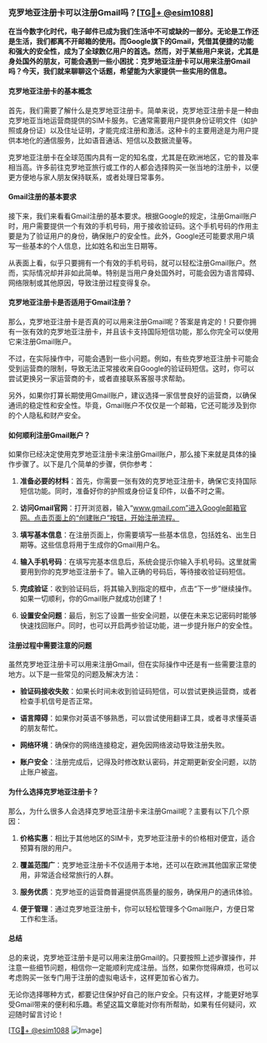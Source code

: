 ### 克罗地亚注册卡可以注册Gmail吗？[[TG💪+ @esim1088](https://t.me/s/esim1088)]

**在当今数字化时代，电子邮件已成为我们生活中不可或缺的一部分。无论是工作还是生活，我们都离不开邮箱的使用。而Google旗下的Gmail，凭借其便捷的功能和强大的安全性，成为了全球数亿用户的首选。然而，对于某些用户来说，尤其是身处国外的朋友，可能会遇到一些小困扰：克罗地亚注册卡可以用来注册Gmail吗？今天，我们就来聊聊这个话题，希望能为大家提供一些实用的信息。**

#### **克罗地亚注册卡的基本概念**

首先，我们需要了解什么是克罗地亚注册卡。简单来说，克罗地亚注册卡是一种由克罗地亚当地运营商提供的SIM卡服务。它通常需要用户提供身份证明文件（如护照或身份证）以及住址证明，才能完成注册和激活。这种卡的主要用途是为用户提供本地化的通信服务，比如语音通话、短信以及数据流量等。

克罗地亚注册卡在全球范围内具有一定的知名度，尤其是在欧洲地区，它的普及率相当高。许多前往克罗地亚旅行或工作的人都会选择购买一张当地的注册卡，以便更方便地与家人朋友保持联系，或者处理日常事务。

#### **Gmail注册的基本要求**

接下来，我们来看看Gmail注册的基本要求。根据Google的规定，注册Gmail账户时，用户需要提供一个有效的手机号码，用于接收验证码。这个手机号码的作用主要是为了验证用户的身份，确保账户的安全性。此外，Google还可能要求用户填写一些基本的个人信息，比如姓名和出生日期等。

从表面上看，似乎只要拥有一个有效的手机号码，就可以轻松注册Gmail账户。然而，实际情况却并非如此简单。特别是当用户身处国外时，可能会因为语言障碍、网络限制或其他原因，导致注册过程变得复杂。

#### **克罗地亚注册卡是否适用于Gmail注册？**

那么，克罗地亚注册卡是否真的可以用来注册Gmail呢？答案是肯定的！只要你拥有一张有效的克罗地亚注册卡，并且该卡支持国际短信功能，那么你完全可以使用它来注册Gmail账户。

不过，在实际操作中，可能会遇到一些小问题。例如，有些克罗地亚注册卡可能会受到运营商的限制，导致无法正常接收来自Google的验证码短信。这时，你可以尝试更换另一家运营商的卡，或者直接联系客服寻求帮助。

另外，如果你打算长期使用Gmail账户，建议选择一家信誉良好的运营商，以确保通讯的稳定性和安全性。毕竟，Gmail账户不仅仅是一个邮箱，它还可能涉及到你的个人隐私和财产安全。

#### **如何顺利注册Gmail账户？**

如果你已经决定使用克罗地亚注册卡来注册Gmail账户，那么接下来就是具体的操作步骤了。以下是几个简单的步骤，供你参考：

1. **准备必要的材料**：首先，你需要一张有效的克罗地亚注册卡，确保它支持国际短信功能。同时，准备好你的护照或身份证复印件，以备不时之需。

2. **访问Gmail官网**：打开浏览器，输入“www.gmail.com”进入Google邮箱官网。点击页面上的“创建账户”按钮，开始注册流程。

3. **填写基本信息**：在注册页面上，你需要填写一些基本信息，包括姓名、出生日期等。这些信息将用于生成你的Gmail用户名。

4. **输入手机号码**：在填写完基本信息后，系统会提示你输入手机号码。这里就需要用到你的克罗地亚注册卡了。输入正确的号码后，等待接收验证码短信。

5. **完成验证**：收到验证码后，将其输入到指定的框中，点击“下一步”继续操作。如果一切顺利，你的Gmail账户就成功创建了！

6. **设置安全问题**：最后，别忘了设置一些安全问题，以便在未来忘记密码时能够快速找回账户。同时，也可以开启两步验证功能，进一步提升账户的安全性。

#### **注册过程中需要注意的问题**

虽然克罗地亚注册卡可以用来注册Gmail，但在实际操作中还是有一些需要注意的地方。以下是一些常见的问题及解决方法：

- **验证码接收失败**：如果长时间未收到验证码短信，可以尝试更换运营商，或者检查手机信号是否正常。
  
- **语言障碍**：如果你对英语不够熟悉，可以尝试使用翻译工具，或者寻求懂英语的朋友帮忙。

- **网络环境**：确保你的网络连接稳定，避免因网络波动导致注册失败。

- **账户安全**：注册完成后，记得及时修改默认密码，并定期更新安全问题，以防止账户被盗。

#### **为什么选择克罗地亚注册卡？**

那么，为什么很多人会选择克罗地亚注册卡来注册Gmail呢？主要有以下几个原因：

1. **价格实惠**：相比于其他地区的SIM卡，克罗地亚注册卡的价格相对便宜，适合预算有限的用户。

2. **覆盖范围广**：克罗地亚注册卡不仅适用于本地，还可以在欧洲其他国家正常使用，非常适合经常旅行的人群。

3. **服务优质**：克罗地亚的运营商普遍提供高质量的服务，确保用户的通讯体验。

4. **便于管理**：通过克罗地亚注册卡，你可以轻松管理多个Gmail账户，方便日常工作和生活。

#### **总结**

总的来说，克罗地亚注册卡是可以用来注册Gmail的。只要按照上述步骤操作，并注意一些细节问题，相信你一定能顺利完成注册。当然，如果你觉得麻烦，也可以考虑购买一张专门用于注册的虚拟电话卡，这样更加省心省力。

无论你选择哪种方式，都要记住保护好自己的账户安全。只有这样，才能更好地享受Gmail带来的便利和乐趣。希望这篇文章能对你有所帮助，如果有任何疑问，欢迎随时留言讨论！

[[TG💪+ @esim1088](https://t.me/s/esim1088) ![Image](https://i.postimg.cc/4NQfJmqS/Snipaste-2025-05-13-00-14-12.png)]